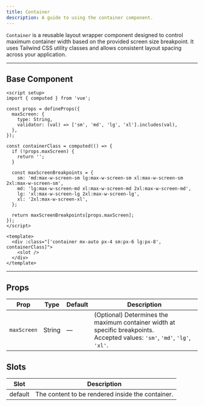 ```yaml
---
title: Container  
description: A guide to using the container component.
---
```


`Container` is a reusable layout wrapper component designed to control maximum container width based on the provided screen size breakpoint. It uses Tailwind CSS utility classes and allows consistent layout spacing across your application.

---

## Base Component

```vue
<script setup>
import { computed } from 'vue';

const props = defineProps({
  maxScreen: {
    type: String,
    validator: (val) => ['sm', 'md', 'lg', 'xl'].includes(val),
  },
});

const containerClass = computed(() => {
  if (!props.maxScreen) {
    return '';
  }

  const maxScreenBreakpoints = {
    sm: 'md:max-w-screen-sm lg:max-w-screen-sm xl:max-w-screen-sm 2xl:max-w-screen-sm',
    md: 'lg:max-w-screen-md xl:max-w-screen-md 2xl:max-w-screen-md',
    lg: 'xl:max-w-screen-lg 2xl:max-w-screen-lg',
    xl: '2xl:max-w-screen-xl',
  };

  return maxScreenBreakpoints[props.maxScreen];
});
</script>

<template>
  <div :class="['container mx-auto px-4 sm:px-6 lg:px-8', containerClass]">
    <slot />
  </div>
</template>
```

---

## Props

| Prop        | Type   | Default  | Description |
| ----------- | ------ | -------- | ----------- |
| `maxScreen` | String | — | (Optional) Determines the maximum container width at specific breakpoints. <br>Accepted values: `'sm'`, `'md'`, `'lg'`, `'xl'`. |

## Slots

| Slot    | Description                                      |
| ------- | ------------------------------------------------ |
| default | The content to be rendered inside the container. |

